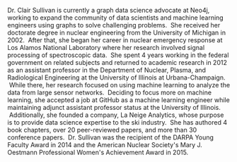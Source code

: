 Dr. Clair Sullivan is currently a graph data science advocate at Neo4j, working to expand the community of data scientists and machine learning engineers using graphs to solve challenging problems.  She received her doctorate degree in nuclear engineering from the University of Michigan in 2002.  After that, she began her career in nuclear emergency response at Los Alamos National Laboratory where her research involved signal processing of spectroscopic data.  She spent 4 years working in the federal government on related subjects and returned to academic research in 2012 as an assistant professor in the Department of Nuclear, Plasma, and Radiological Engineering at the University of Illinois at Urbana-Champaign.  While there, her research focused on using machine learning to analyze the data from large sensor networks.  Deciding to focus more on machine learning, she accepted a job at GitHub as a machine learning engineer while maintaining adjunct assistant professor status at the University of Illinois.  Additionally, she founded a company, La Neige Analytics, whose purpose is to provide data science expertise to the ski industry.  She has authored 4 book chapters, over 20 peer-reviewed papers, and more than 30 conference papers.  Dr. Sullivan was the recipient of the DARPA Young Faculty Award in 2014 and the American Nuclear Society's Mary J. Oestmann Professional Women's Achievement Award in 2015.
